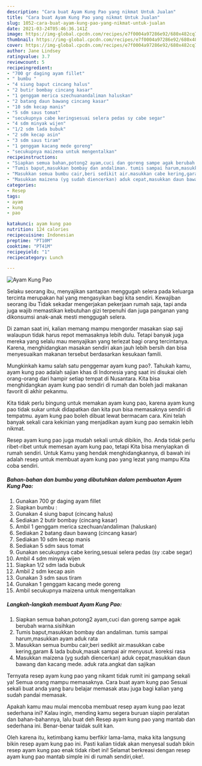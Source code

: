 ```yaml
---
description: "Cara buat Ayam Kung Pao yang nikmat Untuk Jualan"
title: "Cara buat Ayam Kung Pao yang nikmat Untuk Jualan"
slug: 1052-cara-buat-ayam-kung-pao-yang-nikmat-untuk-jualan
date: 2021-03-24T05:46:36.141Z
image: https://img-global.cpcdn.com/recipes/e7f0004a97286e92/680x482cq70/ayam-kung-pao-foto-resep-utama.jpg
thumbnail: https://img-global.cpcdn.com/recipes/e7f0004a97286e92/680x482cq70/ayam-kung-pao-foto-resep-utama.jpg
cover: https://img-global.cpcdn.com/recipes/e7f0004a97286e92/680x482cq70/ayam-kung-pao-foto-resep-utama.jpg
author: Jane Lindsey
ratingvalue: 3.7
reviewcount: 5
recipeingredient:
- "700 gr daging ayam fillet"
- " bumbu "
- "4 siung baput cincang halus"
- "2 butir bombay cincang kasar"
- "1 genggam merica szechuanandaliman haluskan"
- "2 batang daun bawang cincang kasar"
- "10 sdm kecap manis"
- "5 sdm saus tomat"
- "secukupnya cabe keringsesuai selera pedas sy cabe segar"
- "4 sdm minyak wijen"
- "1/2 sdm lada bubuk"
- "2 sdm kecap asin"
- "3 sdm saus tiram"
- "1 genggam kacang mede goreng"
- "secukupnya maizena untuk mengentalkan"
recipeinstructions:
- "Siapkan semua bahan,potong2 ayam,cuci dan goreng sampe agak berubah warna.sisihkan"
- "Tumis baput,masukkan bombay dan andaliman. tumis sampai harum,masukkan ayam aduk rata"
- "Masukkan semua bumbu cair,beri sedikit air.masukkan cabe kering,garam &amp; lada bubuk,masak sampai air menyusut. koreksi rasa"
- "Masukkan maizena (yg sudah diencerkan) aduk cepat,masukkan daun bawang dan kacang mede. aduk rata.angkat dan sajikan"
categories:
- Resep
tags:
- ayam
- kung
- pao

katakunci: ayam kung pao 
nutrition: 124 calories
recipecuisine: Indonesian
preptime: "PT10M"
cooktime: "PT41M"
recipeyield: "1"
recipecategory: Lunch

---
```



![Ayam Kung Pao](https://img-global.cpcdn.com/recipes/e7f0004a97286e92/680x482cq70/ayam-kung-pao-foto-resep-utama.jpg)

Selaku seorang ibu, menyajikan santapan menggugah selera pada keluarga tercinta merupakan hal yang mengasyikan bagi kita sendiri. Kewajiban seorang ibu Tidak sekadar mengerjakan pekerjaan rumah saja, tapi anda juga wajib memastikan kebutuhan gizi terpenuhi dan juga panganan yang dikonsumsi anak-anak mesti menggugah selera.

Di zaman  saat ini, kalian memang mampu mengorder masakan siap saji walaupun tidak harus repot memasaknya lebih dulu. Tetapi banyak juga mereka yang selalu mau menyajikan yang terlezat bagi orang tercintanya. Karena, menghidangkan masakan sendiri akan jauh lebih bersih dan bisa menyesuaikan makanan tersebut berdasarkan kesukaan famili. 



Mungkinkah kamu salah satu penggemar ayam kung pao?. Tahukah kamu, ayam kung pao adalah sajian khas di Indonesia yang saat ini disukai oleh orang-orang dari hampir setiap tempat di Nusantara. Kita bisa menghidangkan ayam kung pao sendiri di rumah dan boleh jadi makanan favorit di akhir pekanmu.

Kita tidak perlu bingung untuk memakan ayam kung pao, karena ayam kung pao tidak sukar untuk didapatkan dan kita pun bisa memasaknya sendiri di tempatmu. ayam kung pao boleh dibuat lewat bermacam cara. Kini telah banyak sekali cara kekinian yang menjadikan ayam kung pao semakin lebih nikmat.

Resep ayam kung pao juga mudah sekali untuk dibikin, lho. Anda tidak perlu ribet-ribet untuk memesan ayam kung pao, tetapi Kita bisa menyiapkan di rumah sendiri. Untuk Kamu yang hendak menghidangkannya, di bawah ini adalah resep untuk membuat ayam kung pao yang lezat yang mampu Kita coba sendiri.

<!--inarticleads1-->

##### Bahan-bahan dan bumbu yang dibutuhkan dalam pembuatan Ayam Kung Pao:

1. Gunakan 700 gr daging ayam fillet
1. Siapkan  bumbu :
1. Gunakan 4 siung baput (cincang halus)
1. Sediakan 2 butir bombay (cincang kasar)
1. Ambil 1 genggam merica szechuan/andaliman (haluskan)
1. Sediakan 2 batang daun bawang (cincang kasar)
1. Sediakan 10 sdm kecap manis
1. Sediakan 5 sdm saus tomat
1. Gunakan secukupnya cabe kering,sesuai selera pedas (sy :cabe segar)
1. Ambil 4 sdm minyak wijen
1. Siapkan 1/2 sdm lada bubuk
1. Ambil 2 sdm kecap asin
1. Gunakan 3 sdm saus tiram
1. Gunakan 1 genggam kacang mede goreng
1. Ambil secukupnya maizena untuk mengentalkan




<!--inarticleads2-->

##### Langkah-langkah membuat Ayam Kung Pao:

1. Siapkan semua bahan,potong2 ayam,cuci dan goreng sampe agak berubah warna.sisihkan
1. Tumis baput,masukkan bombay dan andaliman. tumis sampai harum,masukkan ayam aduk rata
1. Masukkan semua bumbu cair,beri sedikit air.masukkan cabe kering,garam &amp; lada bubuk,masak sampai air menyusut. koreksi rasa
1. Masukkan maizena (yg sudah diencerkan) aduk cepat,masukkan daun bawang dan kacang mede. aduk rata.angkat dan sajikan




Ternyata resep ayam kung pao yang nikamt tidak rumit ini gampang sekali ya! Semua orang mampu memasaknya. Cara buat ayam kung pao Sesuai sekali buat anda yang baru belajar memasak atau juga bagi kalian yang sudah pandai memasak.

Apakah kamu mau mulai mencoba membuat resep ayam kung pao lezat sederhana ini? Kalau ingin, mending kamu segera buruan siapin peralatan dan bahan-bahannya, lalu buat deh Resep ayam kung pao yang mantab dan sederhana ini. Benar-benar taidak sulit kan. 

Oleh karena itu, ketimbang kamu berfikir lama-lama, maka kita langsung bikin resep ayam kung pao ini. Pasti kalian tiidak akan menyesal sudah bikin resep ayam kung pao enak tidak ribet ini! Selamat berkreasi dengan resep ayam kung pao mantab simple ini di rumah sendiri,oke!.

